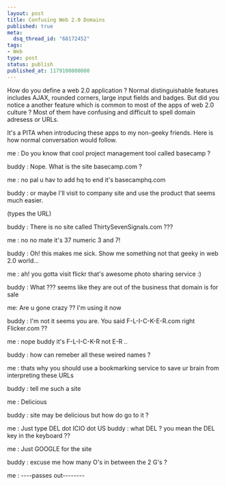 ```yaml
---
layout: post
title: Confusing Web 2.0 Domains
published: true
meta:
  dsq_thread_id: "68172452"
tags:
- Web
type: post
status: publish
published_at: 1179100800000
---
```

How do you define a web 2.0 application ? Normal distinguishable features includes AJAX, rounded corners, large input fields and badges. But did you notice a another feature which is common to most of the apps of web 2.0 culture ? Most of them have confusing and difficult to spell domain adresess or URLs.

It's a PITA when introducing these apps to my non-geeky friends. Here is how normal conversation would follow.

me : Do you know that  cool project management tool called basecamp ?

buddy : Nope. What is the site basecamp.com ?

me : no pal u hav to add hq to end it's basecamphq.com

buddy : or maybe I'll visit to company site and use the product that seems much easier.

(types the URL)

buddy : There is no site called ThirtySevenSignals.com ???

me : no no mate it's 37 numeric 3 and 7!

buddy : Oh! this makes me sick. Show me something not that geeky in web 2.0 world...

me : ah! you gotta visit flickr that's awesome photo sharing service :)

buddy :  What ??? seems like they are out of the business that domain is for sale

me: Are u gone crazy ?? I'm using it now

buddy : I'm not it seems you are. You said F-L-I-C-K-E-R.com right Flicker.com ??

me : nope buddy it's F-L-I-C-K-R not E-R ..

buddy : how can remeber all these weired names ?

me : thats why you should use a bookmarking service to save ur brain from interpreting these URLs

buddy : tell me such a site

me : Delicious

buddy : site may be delicious but how do go to it ?

me : Just type DEL dot ICIO dot US
buddy : what DEL ? you mean the DEL key in the keyboard ??

me : Just GOOGLE for the site

buddy :  excuse me how many O's in between the 2 G's ?

me : ----passes out--------
